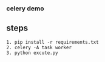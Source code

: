 ### celery demo

## steps
 ```
 1. pip install -r requirements.txt
 2. celery -A task worker
 3. python excute.py

 ```